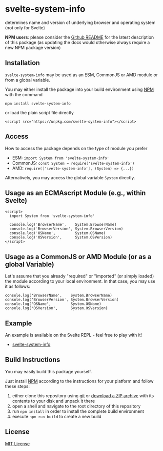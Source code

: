 # svelte-system-info #

 determines name and version of underlying browser and operating system (not only for Svelte)

**NPM users**: please consider the [Github README](https://github.com/rozek/svelte-system-info/blob/main/README.md) for the latest description of this package (as updating the docs would otherwise always require a new NPM package version)

## Installation ##

`svelte-system-info` may be used as an ESM, CommonJS or AMD module or from a global variable.

You may either install the package into your build environment using [NPM](https://docs.npmjs.com/) with the command

```
npm install svelte-system-info
```

or load the plain script file directly

```
<script src="https://unpkg.com/svelte-system-info"></script>
```

## Access ##

How to access the package depends on the type of module you prefer

* ESM: `import System from 'svelte-system-info'`
* CommonJS: `const System = require('svelte-system-info')`
* AMD: `require(['svelte-system-info'], (System) => {...})`

Alternatively, you may access the global variable `System` directly.

## Usage as an ECMAscript Module (e.g., within Svelte) ##

```
<script>
  import System from 'svelte-system-info'

  console.log('BrowserName',    System.BrowserName)
  console.log('BrowserVersion', System.BrowserVersion)
  console.log('OSName',         System.OSName)
  console.log('OSVersion',      System.OSVersion)
</script>
```

## Usage as a CommonJS or AMD Module (or as a global Variable) ##

Let's assume that you already "required" or "imported" (or simply loaded) the module according to your local environment. In that case, you may use it as follows:

```
console.log('BrowserName',    System.BrowserName)
console.log('BrowserVersion', System.BrowserVersion)
console.log('OSName',         System.OSName)
console.log('OSVersion',      System.OSVersion)
```

## Example ##

An example is available on the Svelte REPL - feel free to play with it!

* [svelte-system-info](https://svelte.dev/repl/31898be7c9cc4512b3613290de2e6d39)

## Build Instructions ##

You may easily build this package yourself.

Just install [NPM](https://docs.npmjs.com/) according to the instructions for your platform and follow these steps:

1. either clone this repository using [git](https://git-scm.com/) or [download a ZIP archive](https://github.com/rozek/svelte-system-info/archive/refs/heads/main.zip) with its contents to your disk and unpack it there 
2. open a shell and navigate to the root directory of this repository
3. run `npm install` in order to install the complete build environment
4. execute `npm run build` to create a new build

## License ##

[MIT License](LICENSE.md)

